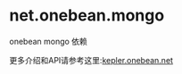 # net.onebean.mongo
onebean mongo 依赖



更多介绍和API请参考这里:[kepler.onebean.net](http://kepler.onebean.net/doc/1.1.0.4.RELEASE/z0003)
